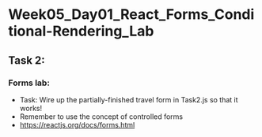 # Week05_Day01_React_Forms_Conditional-Rendering_Lab



## Task 2:
### Forms lab:
- Task: Wire up the partially-finished travel form in Task2.js so that it works!
- Remember to use the concept of controlled forms
- https://reactjs.org/docs/forms.html
